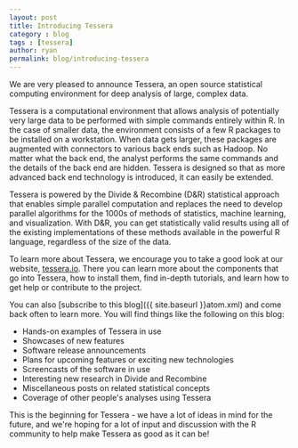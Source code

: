 ```yaml
---
layout: post
title: Introducing Tessera
category : blog
tags : [tessera]
author: ryan
permalink: blog/introducing-tessera
---
```


We are very pleased to announce Tessera, an open source statistical computing environment for deep analysis of large, complex data.

<!--more-->

Tessera is a computational environment that allows analysis of potentially very large data to be performed with simple commands entirely within R.  In the case of smaller data, the environment consists of a few R packages to be installed on a workstation.  When data gets larger, these packages are augmented with connectors to various back ends such as Hadoop.  No matter what the back end, the analyst performs the same commands and the details of the back end are hidden.  Tessera is designed so that as more advanced back end technology is introduced, it can easily be extended.

Tessera is powered by the Divide & Recombine (D&R) statistical approach that enables simple parallel computation and replaces the need to develop parallel algorithms for the 1000s of methods of statistics, machine learning, and visualization.  With D&R, you can get statistically valid results using all of the existing implementations of these methods available in the powerful R language, regardless of the size of the data.

To learn more about Tessera, we encourage you to take a good look at our website, [tessera.io](http://tessera.io).  There you can learn more about the components that go into Tessera, how to install them, find in-depth tutorials, and learn how to get help or contribute to the project.

You can also [subscribe to this blog]({{ site.baseurl }}atom.xml) and come back often to learn more.  You will find things like the following on this blog:

- Hands-on examples of Tessera in use
- Showcases of new features
- Software release announcements
- Plans for upcoming features or exciting new technologies
- Screencasts of the software in use
- Interesting new research in Divide and Recombine
- Miscellaneous posts on related statistical concepts
- Coverage of other people's analyses using Tessera

This is the beginning for Tessera - we have a lot of ideas in mind for the future, and we're hoping for a lot of input and discussion with the R community to help make Tessera as good as it can be!

